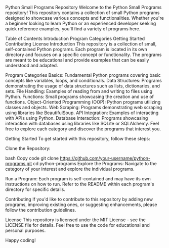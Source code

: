 Python Small Programs Repository
Welcome to the Python Small Programs repository! This repository contains a collection of small Python programs designed to showcase various concepts and functionalities. Whether you're a beginner looking to learn Python or an experienced developer seeking quick reference examples, you'll find a variety of programs here.

Table of Contents
Introduction
Program Categories
Getting Started
Contributing
License
Introduction
This repository is a collection of small, self-contained Python programs. Each program is located in its own directory and focuses on a specific concept or functionality. The programs are meant to be educational and provide examples that can be easily understood and adapted.

Program Categories
Basics: Fundamental Python programs covering basic concepts like variables, loops, and conditionals.
Data Structures: Programs demonstrating the usage of data structures such as lists, dictionaries, and sets.
File Handling: Examples of reading from and writing to files using Python.
Functions: Small programs showcasing the creation and use of functions.
Object-Oriented Programming (OOP): Python programs utilizing classes and objects.
Web Scraping: Programs demonstrating web scraping using libraries like BeautifulSoup.
API Integration: Examples of interacting with APIs using Python.
Database Interaction: Programs showcasing interaction with databases using libraries like SQLite or SQLAlchemy.
Feel free to explore each category and discover the programs that interest you.

Getting Started
To get started with this repository, follow these steps:

Clone the Repository:

bash
Copy code
git clone https://github.com/your-username/python-programs.git
cd python-programs
Explore the Programs:
Navigate to the category of your interest and explore the individual programs.

Run a Program:
Each program is self-contained and may have its own instructions on how to run. Refer to the README within each program's directory for specific details.

Contributing
If you'd like to contribute to this repository by adding new programs, improving existing ones, or suggesting enhancements, please follow the contribution guidelines.

License
This repository is licensed under the MIT License - see the LICENSE file for details. Feel free to use the code for educational and personal purposes.

Happy coding!
